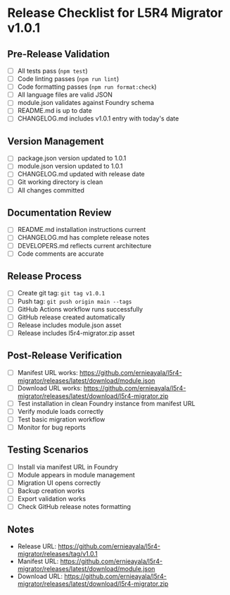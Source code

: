 # Release Checklist for L5R4 Migrator v1.0.1

## Pre-Release Validation

- [ ] All tests pass (`npm test`)
- [ ] Code linting passes (`npm run lint`)
- [ ] Code formatting passes (`npm run format:check`)
- [ ] All language files are valid JSON
- [ ] module.json validates against Foundry schema
- [ ] README.md is up to date
- [ ] CHANGELOG.md includes v1.0.1 entry with today's date

## Version Management

- [ ] package.json version updated to 1.0.1
- [ ] module.json version updated to 1.0.1
- [ ] CHANGELOG.md updated with release date
- [ ] Git working directory is clean
- [ ] All changes committed

## Documentation Review

- [ ] README.md installation instructions current
- [ ] CHANGELOG.md has complete release notes
- [ ] DEVELOPERS.md reflects current architecture
- [ ] Code comments are accurate

## Release Process

- [ ] Create git tag: `git tag v1.0.1`
- [ ] Push tag: `git push origin main --tags`
- [ ] GitHub Actions workflow runs successfully
- [ ] GitHub release created automatically
- [ ] Release includes module.json asset
- [ ] Release includes l5r4-migrator.zip asset

## Post-Release Verification

- [ ] Manifest URL works: https://github.com/ernieayala/l5r4-migrator/releases/latest/download/module.json
- [ ] Download URL works: https://github.com/ernieayala/l5r4-migrator/releases/latest/download/l5r4-migrator.zip
- [ ] Test installation in clean Foundry instance from manifest URL
- [ ] Verify module loads correctly
- [ ] Test basic migration workflow
- [ ] Monitor for bug reports

## Testing Scenarios

- [ ] Install via manifest URL in Foundry
- [ ] Module appears in module management
- [ ] Migration UI opens correctly
- [ ] Backup creation works
- [ ] Export validation works
- [ ] Check GitHub release notes formatting

## Notes

- Release URL: https://github.com/ernieayala/l5r4-migrator/releases/tag/v1.0.1
- Manifest URL: https://github.com/ernieayala/l5r4-migrator/releases/latest/download/module.json
- Download URL: https://github.com/ernieayala/l5r4-migrator/releases/latest/download/l5r4-migrator.zip
